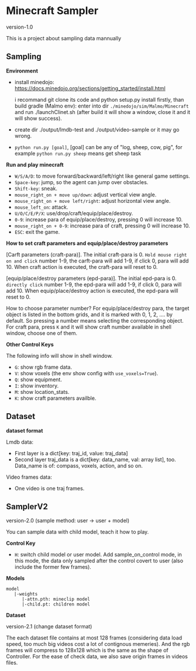 # Minecraft Sampler

version-1.0

This is a project about sampling data mannually

## Sampling

**Environment**

 - install minedojo: https://docs.minedojo.org/sections/getting_started/install.html
    
    i recommand git clone its code and python setup.py install firstly, than build gradle (Malmo env): enter into dir `./minedojo/sim/Malmo/Minecraft` and run ./launchClinet.sh (after build it will show a window, close it and it will show success).
 - create dir ./output/lmdb-test and ./output/video-sample or it may go wrong.
 - `python run.py [goal]`, [goal] can be any of "log, sheep, cow, pig", for example `python run.py sheep` means get sheep task

**Run and play minecraft**

 - `W/S/A/D`: to move forward/backward/left/right like general game settings.
 - `Space-key`: jump, so the agent can jump over obstacles.
 - `Shift-key`: sneak.
 - `mouse_right_on + move up/down`: adjust vertical view angle.   
 - `mouse_right_on + move left/right`: adjust horizontal view angle. 
 - `mouse_left_on`: attack.    
 - `U/O/C/E/P/X`: use/drop/craft/equip/place/destroy.
 - `0-9`: increase para of equip/place/destroy, pressing 0 will increase 10.
 - `mouse_right_on + 0-9`: increase para of craft, pressing 0 will increase 10.
 - `ESC`: exit the game.

 **How to set craft parameters and equip/place/destroy parameters**

 [Carft parameters (craft-para)]. The initial craft-para is 0. ``Hold mouse right on and click`` number 1-9, the carft-para will add 1-9, if click 0, para will add 10. When craft action is executed, the craft-para will reset to 0.

 [equip/place/destroy parameters (epd-para)]. The initial epd-para is 0. ``directly click`` number 1-9, the epd-para will add 1-9, if click 0, para will add 10. When equip/place/destroy action is executed, the epd-para will reset to 0.

 How to choose parameter number? For equip/place/destroy para, the target object is listed in the bottom grids, and it is marked with 0, 1, 2, .... by default. So pressing a number means selecting the corresponding object. For craft para, press `K` and it will show craft number available in shell window, choose one of them.
 
**Other Control Keys**

The following info will show in shell window.

 - `G`: show rgb frame data.
 - `V`: show voxels (the env show config with `use_voxels=True`).
 - `Q`: show equipment.
 - `I`: show inventory.
 - `M`: show location_stats.
 - `K`: show craft parameters availble.

## Dataset

**dataset format**

Lmdb data:

- First layer is a dict[key: traj_id, value: traj_data]
- Second layer traj_data is a dict[key: data_name, val: array list], too. Data_name is of: compass, voxels, action, and so on.

Video frames data:

- One video is one traj frames.


## SamplerV2

version-2.0 (sample method: user -> user + model)

You can sample data with child model, teach it how to play.

**Control Key**

 - `H`: switch child model or user model. Add sample_on_control mode, in this mode, the data only sampled after the control covert to user (also include the former few frames). 
 
**Models**

```
model
   |-weights
      |-attn.pth: mineclip model
      |-child.pt: children model
```

**Dataset**

version-2.1 (change dataset format)

The each dataset file contains at most 128 frames (considering data load speed, too much big videos cost a lot of contignous memeries). And the rgb frames will compress to 128x128 which is the same as the shape of Controller. For the ease of check data, we also save origin frames in videos files.

